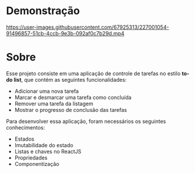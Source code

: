 # Demonstração

https://user-images.githubusercontent.com/67925313/227001054-91496857-51cb-4ccb-9e3b-092af0c7b29d.mp4

# Sobre

Esse projeto consiste em uma aplicação de controle de tarefas no estilo **to-do list**, que contém as seguintes funcionalidades:

- Adicionar uma nova tarefa
- Marcar e desmarcar uma tarefa como concluída
- Remover uma tarefa da listagem
- Mostrar o progresso de conclusão das tarefas

Para desenvolver essa aplicação, foram necessários os seguintes conhecimentos: 

- Estados
- Imutabilidade do estado
- Listas e chaves no ReactJS
- Propriedades
- Componentização

